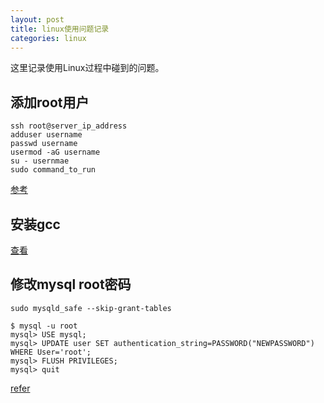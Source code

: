 ```yaml
---
layout: post
title: linux使用问题记录
categories: linux
---
```


这里记录使用Linux过程中碰到的问题。

## 添加root用户

```shell
ssh root@server_ip_address
adduser username
passwd username
usermod -aG username
su - usernmae
sudo command_to_run
```

[参考](https://www.digitalocean.com/community/tutorials/how-to-create-a-sudo-user-on-centos-quickstart)


## 安装gcc


[查看](http://www.cyberciti.biz/faq/centos-rhel-7-redhat-linux-install-gcc-compiler-development-tools/)


## 修改mysql root密码

```shell
sudo mysqld_safe --skip-grant-tables

$ mysql -u root
mysql> USE mysql;
mysql> UPDATE user SET authentication_string=PASSWORD("NEWPASSWORD") WHERE User='root';
mysql> FLUSH PRIVILEGES;
mysql> quit
```

[refer](http://stackoverflow.com/questions/6474775/setting-the-mysql-root-user-password-on-os-x)
